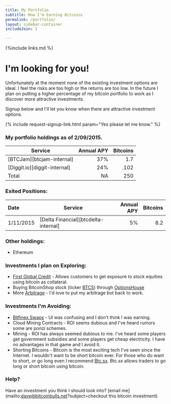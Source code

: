 ```yaml
---
title: My Portfolio
subtitle: How I'm Earning Bitcoins
permalink: /portfolio/
layout: sidebar-container
includeJoin: 1

---
```


{%include links.md %}


# I'm looking for you!
Unfortunately at the moment none of the existing investment options are ideal. I feel the risks are too high or the returns are too low. In the future I plan on putting a higher percentage of my bitcoin portfolio to work as I discover more attractive investments.

Signup below and I'll let you know when there are attractive investment options.

{% include request-signup-link.html param="Yes please let me know." %}

### My portfolio holdings as of 2/09/2015.

| Service                               | Annual APY    | Bitcoins |
| -----------------------------------   |-------------: | -----:   |
| [BTCJam][btcjam-internal]             |           37% |   1.7    |
| [Diggit.io][diggit-internal]          |           24% |   .102   |
| Total                                 |            NA |   250    |


### Exited Positions:

| Date      | Service                               | Annual APY    | Bitcoins |
| :--       | -----------------------------------   |-------------: | -----:   |
| 1/11/2015 | [Delta Financial][btcdelta-internal]  |            5% |   8.2    |


### Other holdings:
* Ethereum

### Investments I plan on Exploring:

* [First Global Credit](http://firstglobalcredit.com/) - Allows customers to get exposure to stock equities using bitcoin as collateral.
* Buying BitcoinShop stock (ticker [BTCS](https://www.google.com/finance?q=btcs)) through [OptionsHouse](http://oh.tellapal.com/a/clk/22Dppg)
* More [Arbitrage](/how-to-earn-bitcoins-through-arbitrage.html) - I'd love to put my arbitrage bot back to work.

### Investments I'm Avoiding:

* [Bitfinex Swaps](/bitfinex-pays-bitcoin-interest.html) - UI was confusing and I don't think I was earning.
* Cloud Mining Contracts - ROI seems dubious and I've heard rumors some are ponzi schemes.
* Mining - ROI has always seemed dubious to me. I've heard some players get government subsidies and some players get cheap electricity. I have no advantages in that game and I avoid it.
* Shorting Bitcoins - Bitcoin is the most exciting tech I've seen since the Internet. I wouldn't want to be short bitcoin ever. For those who do want to short, or go long even I recommend [Btc.sx](https://btc.sx/). Btc.sx allows traders to go long or short bitcoin using bitcoin.


### Help?

Have an investment you think I should look into? [email me](mailto:dave@bitcoinbulls.net?subject=checkout this bitcoin investment)
